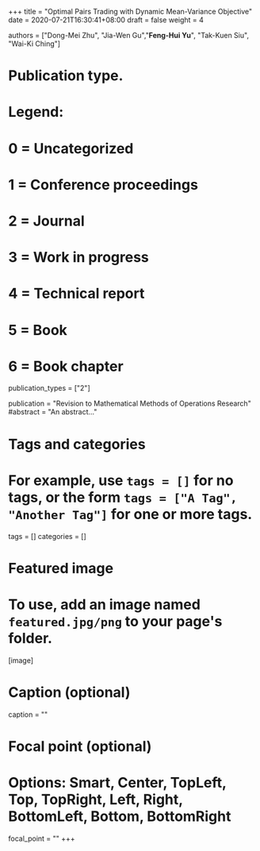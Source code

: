 +++
title = "Optimal Pairs Trading with Dynamic Mean-Variance Objective"
date = 2020-07-21T16:30:41+08:00
draft = false
weight = 4

authors = ["Dong-Mei Zhu", "Jia-Wen Gu","**Feng-Hui Yu**",  "Tak-Kuen Siu", "Wai-Ki Ching"]

# Publication type.
# Legend:
# 0 = Uncategorized
# 1 = Conference proceedings
# 2 = Journal
# 3 = Work in progress
# 4 = Technical report
# 5 = Book
# 6 = Book chapter
publication_types = ["2"]

publication = "Revision to Mathematical Methods of Operations Research"
#abstract = "An abstract..."

# Tags and categories
# For example, use `tags = []` for no tags, or the form `tags = ["A Tag", "Another Tag"]` for one or more tags.
tags = []
categories = []

# Featured image
# To use, add an image named `featured.jpg/png` to your page's folder. 
[image]
  # Caption (optional)
  caption = ""

  # Focal point (optional)
  # Options: Smart, Center, TopLeft, Top, TopRight, Left, Right, BottomLeft, Bottom, BottomRight
  focal_point = ""
+++
